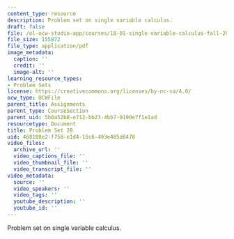 ```yaml
---
content_type: resource
description: Problem set on single variable calculus.
draft: false
file: /ol-ocw-studio-app/courses/18-01-single-variable-calculus-fall-2006/468108e2f758e1d415c6493e485d6478_ps2b.pdf
file_size: 155872
file_type: application/pdf
image_metadata:
  caption: ''
  credit: ''
  image-alt: ''
learning_resource_types:
- Problem Sets
license: https://creativecommons.org/licenses/by-nc-sa/4.0/
ocw_type: OCWFile
parent_title: Assignments
parent_type: CourseSection
parent_uid: 5b8a52b8-e712-bb23-4bb7-9190e7f1e1ad
resourcetype: Document
title: Problem Set 2B
uid: 468108e2-f758-e1d4-15c6-493e485d6478
video_files:
  archive_url: ''
  video_captions_file: ''
  video_thumbnail_file: ''
  video_transcript_file: ''
video_metadata:
  source: ''
  video_speakers: ''
  video_tags: ''
  youtube_description: ''
  youtube_id: ''
---
```

Problem set on single variable calculus.